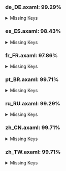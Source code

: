 ### de_DE.axaml: 99.29%


<details>
<summary>Missing Keys</summary>

- Text.CommitDetail.Info.Children
- Text.Preference.General.ShowChildren
- Text.Repository.HistoriesOrder
- Text.Repository.HistoriesOrder.ByDate
- Text.Repository.HistoriesOrder.Topo

</details>

### es_ES.axaml: 98.43%


<details>
<summary>Missing Keys</summary>

- Text.CommitDetail.Info.Children
- Text.Preference.Appearance.FontSize
- Text.Preference.Appearance.FontSize.Default
- Text.Preference.Appearance.FontSize.Editor
- Text.Preference.General.ShowChildren
- Text.Repository.FilterCommits.Default
- Text.Repository.FilterCommits.Exclude
- Text.Repository.FilterCommits.Include
- Text.Repository.HistoriesOrder
- Text.Repository.HistoriesOrder.ByDate
- Text.Repository.HistoriesOrder.Topo

</details>

### fr_FR.axaml: 97.86%


<details>
<summary>Missing Keys</summary>

- Text.CherryPick.AppendSourceToMessage
- Text.CherryPick.Mainline.Tips
- Text.CommitCM.CherryPickMultiple
- Text.Preference.Appearance.FontSize
- Text.Preference.Appearance.FontSize.Default
- Text.Preference.Appearance.FontSize.Editor
- Text.Preference.General.ShowChildren
- Text.Repository.CustomActions
- Text.Repository.FilterCommits.Default
- Text.Repository.FilterCommits.Exclude
- Text.Repository.FilterCommits.Include
- Text.Repository.HistoriesOrder
- Text.Repository.HistoriesOrder.ByDate
- Text.Repository.HistoriesOrder.Topo
- Text.ScanRepositories

</details>

### pt_BR.axaml: 99.71%


<details>
<summary>Missing Keys</summary>

- Text.CommitDetail.Info.Children
- Text.Preference.General.ShowChildren

</details>

### ru_RU.axaml: 99.29%


<details>
<summary>Missing Keys</summary>

- Text.CommitDetail.Info.Children
- Text.Preference.General.ShowChildren
- Text.Repository.HistoriesOrder
- Text.Repository.HistoriesOrder.ByDate
- Text.Repository.HistoriesOrder.Topo

</details>

### zh_CN.axaml: 99.71%


<details>
<summary>Missing Keys</summary>

- Text.CommitDetail.Info.Children
- Text.Preference.General.ShowChildren

</details>

### zh_TW.axaml: 99.71%


<details>
<summary>Missing Keys</summary>

- Text.CommitDetail.Info.Children
- Text.Preference.General.ShowChildren

</details>
